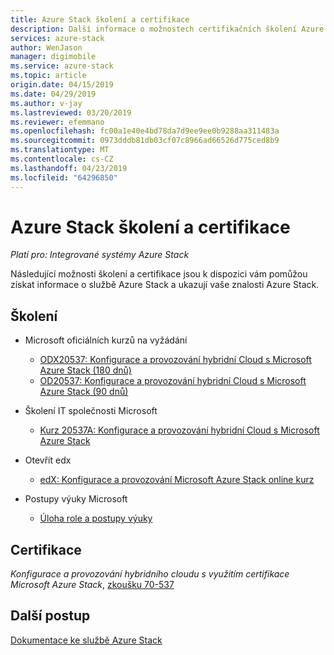 ```yaml
---
title: Azure Stack školení a certifikace
description: Další informace o možnostech certifikačních školení Azure Stack
services: azure-stack
author: WenJason
manager: digimobile
ms.service: azure-stack
ms.topic: article
origin.date: 04/15/2019
ms.date: 04/29/2019
ms.author: v-jay
ms.lastreviewed: 03/20/2019
ms.reviewer: efemmano
ms.openlocfilehash: fc00a1e40e4bd78da7d9ee9ee0b9288aa311483a
ms.sourcegitcommit: 0973dddb81db03cf07c8966ad66526d775ced8b9
ms.translationtype: MT
ms.contentlocale: cs-CZ
ms.lasthandoff: 04/23/2019
ms.locfileid: "64296850"
---
```

# <a name="azure-stack-training-and-certification"></a>Azure Stack školení a certifikace

*Platí pro: Integrované systémy Azure Stack*

Následující možnosti školení a certifikace jsou k dispozici vám pomůžou získat informace o službě Azure Stack a ukazují vaše znalosti Azure Stack.

## <a name="training"></a>Školení

- Microsoft oficiálních kurzů na vyžádání
   - [ODX20537: Konfigurace a provozování hybridní Cloud s Microsoft Azure Stack (180 dnů)](https://www.microsoft.com/en-us/learning/course.aspx?cid=ODX20537)
   - [OD20537: Konfigurace a provozování hybridní Cloud s Microsoft Azure Stack (90 dnů)](https://www.microsoft.com/en-us/learning/course.aspx?cid=OD20537)

- Školení IT společnosti Microsoft
   - [Kurz 20537A: Konfigurace a provozování hybridní Cloud s Microsoft Azure Stack](https://aka.ms/azsmoc)

- Otevřít edx
   - [edX: Konfigurace a provozování Microsoft Azure Stack online kurz](https://aka.ms/AzureStackMOOC)
   
- Postupy výuky Microsoft
   - [Úloha role a postupy výuky](https://azure.microsoft.com/training/learning-paths/)

## <a name="certification"></a>Certifikace

*Konfigurace a provozování hybridního cloudu s využitím certifikace Microsoft Azure Stack*, [zkoušku 70-537](https://www.microsoft.com/learning/exam-70-537.aspx)

## <a name="next-steps"></a>Další postup

[Dokumentace ke službě Azure Stack](/azure-stack/operator)
